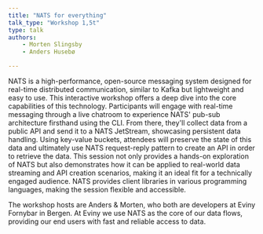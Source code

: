 ```yaml
---
title: "NATS for everything"
talk_type: "Workshop 1,5t"
type: talk
authors:
    - Morten Slingsby
    - Anders Husebø

---
```

NATS is a high-performance, open-source messaging system designed for real-time distributed communication, similar to Kafka but lightweight and easy to use. This interactive workshop offers a deep dive into the core capabilities of this technology. Participants will engage with real-time messaging through a live chatroom to experience NATS' pub-sub architecture firsthand using the CLI. From there, they'll collect data from a public API and send it to a NATS JetStream, showcasing persistent data handling. Using key-value buckets, attendees will preserve the state of this data and ultimately use NATS request-reply pattern to create an API in order to retrieve the data. This session not only provides a hands-on exploration of NATS but also demonstrates how it can be applied to real-world data streaming and API creation scenarios, making it an ideal fit for a technically engaged audience. NATS provides client libraries in various programming languages, making the session flexible and accessible.
 
The workshop hosts are Anders & Morten, who both are developers at Eviny Fornybar in Bergen. At Eviny we use NATS as the core of our data flows, providing our end users with fast and reliable access to data.
